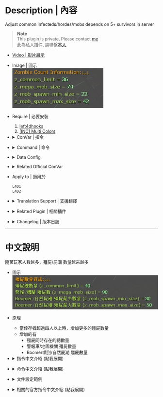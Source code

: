 # Description | 內容
Adjust common infecteds/hordes/mobs depends on 5+ survivors in server

> __Note__ <br/>
This plugin is private, Please contact [me](https://github.com/fbef0102/Game-Private_Plugin#私人插件列表-private-plugins-list)<br/>
此為私人插件, 請聯繫[本人](https://github.com/fbef0102/Game-Private_Plugin#私人插件列表-private-plugins-list)

* [Video | 影片展示](https://youtu.be/isTpGqmf1qA)

* Image | 圖示
	<br/>![l4d2_auto_add_zombie_1](image/l4d2_auto_add_zombie_1.jpg)

* Require | 必要安裝
	1. [left4dhooks](https://forums.alliedmods.net/showthread.php?t=321696)
	2. [[INC] Multi Colors](https://github.com/fbef0102/L4D1_2-Plugins/releases/tag/Multi-Colors)

* <details><summary>ConVar | 指令</summary>

	* cfg/sourcemod/l4d2_auto_add_zombie.cfg
		```php
		// 0=Plugin off, 1=Plugin on. (type !zminfo to see zombie count information)
		l4d2_auto_add_zombie_enable "1"

		// 1=Enable notify, 0=Disable notify
		l4d2_auto_add_zombie_hint "1"

		// If 1, Override common infected/mob/horde limit in director script.
		// This can prevent custom map from modifying common infected settings
		l4d2_auto_add_zombie_override_script_value "0"
		```
</details>

* <details><summary>Command | 命令</summary>

	* **Check Zombie count information**
		```php
		sm_zminfo
		```
</details>

* <details><summary>Data Config</summary>

	* ```data/l4d2_auto_add_zombie.txt```
		```php
		// default settings
		"default"
		{
			// How many common infecteds we can have at once on the map. (override official cvar 'z_common_limit')
			// -1: Don't modify, Restore Game default: 30
			"z_common_limit" 			"30" 
			
			// Amount of zombies to spawn in Map Event horde & Alarm horde & Director Panic Event  (override official cvar 'z_mega_mob_size')
			// -1: Don't modify, Restore Game default: 50
			"z_mega_mob_size"			"50" 
			
			// Minimum amount of zombies to spawn in natural hordes & z_spawn mob & boomer hordes & bile bomb  (override official cvar 'z_mob_spawn_min_size')
			// -1: Don't modify, Restore Game default: 10
			"z_mob_spawn_min_size"		"25" 
			
			// Maximum numbers of Boomer vomit/Natural horde/Bile Bomb common infected. (override official cvar '_mob_spawn_max_size')
			// -1: Don't modify, Restore Game default: 30
			"z_mob_spawn_max_size"		"30" 
			
			// After final rescue starts, Dynamic Adjust zombies related cvars
			// (Prevent too many common infected and horde keep coming, cause final stage stuck)
			"final"
			{
				"z_common_limit" 		"-1" 
				"z_mega_mob_size"		"-1" 
				"z_mob_spawn_min_size"	"-1" 
				"z_mob_spawn_max_size"	"-1" 
			}
		}
		
		// If there is only 1 survivor (real player + AI bot)
		"1"
		{
			"z_common_limit" 		"30" 
			"z_mega_mob_size"		"50" 
			"z_mob_spawn_min_size"	"25" 
			"z_mob_spawn_max_size"	"30" 
			
			"final"
			{
				"z_common_limit" 		"-1" 
				"z_mega_mob_size"		"-1" 
				"z_mob_spawn_min_size"	"-1" 
				"z_mob_spawn_max_size"	"-1" 
			}
		}
		...
		
		```
</details>

* <details><summary>Related Official ConVar</summary>

	* This plugin already modified the following cvars, you don't need to change.

	| ConVar/Command  					| Parameters or default value 	| Effect|
	| -------------|:-----------------:|:-------------:|
	| z_common_limit 					| 30   | How many common infecteds we can have at once.
	| z_mega_mob_size          			| 50   | Amount of zombies to spawn in Map Event horde & Alarm horde & Director Panic Event 
	| z_mob_spawn_min_size          	| 10   | Minimum amount of zombies to spawn in natural hordes & z_spawn mob & boomer hordes & bile bomb
	| z_mob_spawn_max_size          	| 30   | Maximum amount of zombies to spawn in natural hordes & z_spawn mob & boomer hordes & bile bomb
</details>

* Apply to | 適用於
	```
	L4D1
	L4D2
	```

* <details><summary>Translation Support | 支援翻譯</summary>

	```
	English
	繁體中文
	简体中文
	```
</details>

* <details><summary>Related Plugin | 相關插件</summary>

	1. [MultiSlots](https://github.com/fbef0102/L4D1_2-Plugins/tree/master/l4dmultislots): Allows additional survivor players in server when 5+ player joins the server
		* 創造5位以上倖存者遊玩伺服器
	2. [l4dinfectedbots](https://github.com/fbef0102/L4D1_2-Plugins/tree/master/l4dmultislots): Spawns multi infected bots in any mode + allows playable special infected in coop/survival + unlock infected slots (10 VS 10 available)
		* 多特感生成插件，倖存者人數越多，生成的特感越多，且不受遊戲特感數量限制 + 解除特感隊伍的人數限制 (可達成對抗 10 VS 10 玩法)
	3. [Max Common](https://forums.alliedmods.net/showthread.php?t=347871): Limits number of common infected to 'z_common_limit', attempts to avoid vanilla director conflict.
		* 地圖上的殭屍數量不會超過指令設定的數值 (以防止地圖腳本狂刷殭屍數量)
</details>

* <details><summary>Changelog | 版本日誌</summary>

	* v1.4 (2024-8-23)
		* Update cvars
		* Add Data file

	* v1.3 (2024-7-11)
		* Add dynamic adjust after final rescue starts
		* Update Cvars

	* v1.2 (2023-12-18)
		* Override Director Scripts

	* v1.1 (2023-12-7)
		* When final rescue starts, disable Dynamic Adjust and restore all official cvars to default value.
		* Prevent too many common infected and horde keep coming, cause final stage stuck

	* v1.0 (2023-11-29)
	    * Initial Release
</details>

- - - -
# 中文說明
隨著玩家人數越多，殭屍/屍潮 數量越來越多

* 圖示
	<br/>![zho/l4d2_auto_add_zombie_1](image/zho/l4d2_auto_add_zombie_1.jpg)

* 原理
	* 當倖存者超過四人以上時，增加更多的殭屍數量
	* 增加的有
		* 殭屍同時存在的總數量
		* 警報車/地圖機關 殭屍數量
		* Boomer噴到/自然屍潮 殭屍數量

* <details><summary>指令中文介紹 (點我展開)</summary>

	* cfg/sourcemod/l4d2_auto_add_zombie.cfg
		```php
		// 0=關閉插件, 1=啟動插件 (輸入 !zminfo 隨時查看當下的殭屍數量狀態)
		l4d2_auto_add_zombie_enable "1"

		// 1=啟用提示, 0=關閉提示
		l4d2_auto_add_zombie_hint "1"

		// 為1時，強制使用VScript覆蓋導演系統的設置
		// 開啟這項指令可以防止三方圖攥改殭屍與屍潮的數量
		l4d2_auto_add_zombie_override_script_value "0"
		```
</details>

* <details><summary>命令中文介紹 (點我展開)</summary>

	* **查看目前的殭屍數量狀態**
		```php
		sm_zminfo
		```
</details>

* <details><summary>文件設定範例</summary>

	* ```data/l4d2_auto_add_zombie.txt```
		```php
		// 預設配置
		"default"
		{
			// 地圖上殭屍同時存在的總數量 (覆蓋官方指令 z_common_limit)
			// -1: 不修改, 恢復遊戲預設: 30
			"z_common_limit" 			"30" 
			
			// 警報車/地圖機關/導演屍潮 生成的殭屍數量. (覆蓋官方指令 z_mega_mob_size)
			// -1: 不修改, 恢復遊戲預設: 50
			"z_mega_mob_size"			"50" 
			
			// Boomer噴到/自然屍潮/膽汁瓶 最少的殭屍數量. (覆蓋官方指令 z_mob_spawn_min_size)
			// -1: 不修改, 恢復遊戲預設: 10
			"z_mob_spawn_min_size"		"25" 
			
			// Boomer噴到/自然屍潮/膽汁瓶 最多的殭屍數量. (覆蓋官方指令 'z_mob_spawn_max_size')
			// -1: 不修改, 恢復遊戲預設: 30
			"z_mob_spawn_max_size"		"30" 
			
			// 當救援開始後，重新設置相關的感染者數量指令
			// (避免殭屍太多，導致救援卡關，無法生成Tank)
			"final"
			{
				"z_common_limit" 		"-1" 
				"z_mega_mob_size"		"-1" 
				"z_mob_spawn_min_size"	"-1" 
				"z_mob_spawn_max_size"	"-1" 
			}
		}
		
		// 當只有一位倖存者時 (真人+AI Bot)
		"1"
		{
			"z_common_limit" 		"30" 
			"z_mega_mob_size"		"50" 
			"z_mob_spawn_min_size"	"25" 
			"z_mob_spawn_max_size"	"30" 
			
			"final"
			{
				"z_common_limit" 		"-1" 
				"z_mega_mob_size"		"-1" 
				"z_mob_spawn_min_size"	"-1" 
				"z_mob_spawn_max_size"	"-1" 
			}
		}

		...
		
		```
</details>

* <details><summary>相關的官方指令中文介紹 (點我展開)</summary>

	* 這個插件已經修改以下指令, 你無須更動

	| 指令  				| 預設值 	| 效果 |
	| -------------|:-----------------:|:-------------:|
	| z_common_limit 					| 30   | 地圖上殭屍同時存在的總數量
	| z_mega_mob_size          			| 50   | 警報車/地圖機關/導演屍潮 生成的殭屍數量.
	| z_mob_spawn_min_size          	| 10   | Boomer噴到/自然屍潮/膽汁瓶/z_spawn mob 最少生成的殭屍數量
	| z_mob_spawn_max_size          	| 30   | Boomer噴到/自然屍潮/膽汁瓶/z_spawn mob 最多生成的殭屍數量
</details>
